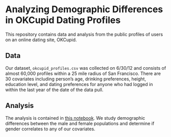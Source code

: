 # Analyzing Demographic Differences in OKCupid Dating Profiles
This repository contains data and analysis from the public profiles of users on an online dating site, OKCupid. 

## Data
Our dataset, `okcupid_profiles.csv` was collected on 6/30/12 and consists of almost 60,000 profiles within a 25 mile radius of San Francisco. There are 30 covariates including person’s age, drinking preferences, height, education level, and dating preferences for anyone who had logged in within the last year of the date of the data pull.

## Analysis
The analysis is contained in [this notebook](okcupid-analysis.ipynb). We study demographic differences between the male and female populations and determine if gender correlates to any of our covariates.
